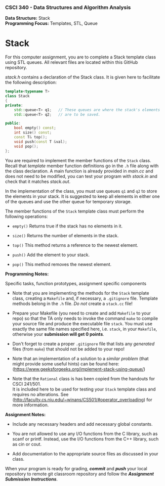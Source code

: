 ### CSCI 340 - Data Structures and Algorithm Analysis

**Data Structure:** Stack <BR>
**Programming Focus:** Templates, STL, Queue

# Stack

For this computer assignment, you are to complete a Stack template class using STL queues. 
All relevant files are located within this GitHub repository. 

*stack.h* contains a declaration of the Stack class. 
It is given here to facilitate the following description:

```c++
template<typename T>
class Stack
{
private:
    std::queue<T> q1;   // These queues are where the stack's elements 
    std::queue<T> q2;   // are to be saved.

public:
    bool empty() const;
    int size() const;
    const T& top();
    void push(const T &val);
    void pop();
};
```
You are required to implement the member functions of the `Stack` class. Recall that *template* member function definitions go in the `.h` file along with the class declaration.
A main function is already provided in *main.cc* and does not need to be modified, you can test your program with *stack.in* and check that it matches *stack.out*.

In the implementation of the class, you must use queues `q1` and `q2` to store the elements in your stack.
It is suggested to keep all elements in either one of the queues and use the other queue for temporary storage.
    
The member functions of the `Stack` template class must perform the following operations:
    
* `empty()` Returns true if the stack has no elements in it.  

* `size()` Returns the number of elements in the stack.

* `top()` This method returns a reference to the newest element. 

* `push()` Add the element to your stack.

* `pop()` This method removes the newest element. 

**Programming Notes:**

Specific tasks, function prototypes, assignment specific components
  
- Note that you are implementing the methods for the `Stack` template class, creating a `Makefile` and,
if necessary, a `.gitignore` file.  Template methods belong in the `.h` file.  *Do not* create a `stack.cc` file!

- Prepare your Makefile (you need to create and add `Makefile` to your repo) so that the TA only needs to invoke the command `make` to compile your source file and produce the executable file `stack`. You must use exactly the same file names specified here, i.e. `stack`, in your `Makefile`, otherwise your **submission will get 0 points**.

- Don't forget to create a proper `.gitignore` file that lists any *generated* files (from `make`) that should not be added to your repo!

- Note that an implementation of a solution to a *similar problem* (that might provide some useful hints) can be found
here: (https://www.geeksforgeeks.org/implement-stack-using-queue/)

- Note that the `Rational` class is has been copied from the handouts for CSCI 241/501.  
It is included here to be used for testing your `Stack` template class and requires no alterations.
See (http://faculty.cs.niu.edu/~winans/CS501/#operator_overloading) for more information.

**Assignment Notes:**

- Include any necessary headers and add necessary global constants.

- You are not allowed to use any I/O functions from the C library, such as scanf or printf. Instead, use the I/O functions from the C++ library, such as cin or cout.

- Add documentation to the appropriate source files as discussed in your class.

When your program is ready for grading, ***commit*** and ***push*** your local repository to remote git classroom repository and follow the _**Assignment Submission Instructions**_.
